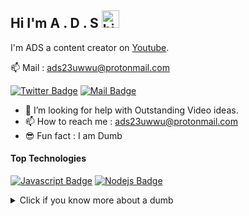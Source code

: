 ## Hi I'm A . D . S <img src="https://user-images.githubusercontent.com/1303154/88677602-1635ba80-d120-11ea-84d8-d263ba5fc3c0.gif" width="28px" alt="hi">
I'm ADS a content creator on [Youtube](https://www.youtube.com/channel/UCZXP2KuQxarloSuxnOcPaTw).

:mailbox: Mail : ads23uwwu@protonmail.com

[![Twitter Badge](https://img.shields.io/badge/-@Ipenywis-1ca0f1?style=flat&labelColor=1ca0f1&logo=twitter&logoColor=white&link=https://twitter.com/Ipenywis)](https://twitter.com/jin_uwwu)
[![Mail Badge](https://img.shields.io/badge/-CoderOne-e74c3c?style=flat&labelColor=e74c3c&logo=youtube&logoColor=white)](https://instagram.com/ads_23uwu)


- 🤔 I’m looking for help with Outstanding Video ideas.
- 📫 How to reach me : ads23uwwu@protonmail.com
- 😎 Fun fact : I am Dumb

#### Top Technologies

[![Javascript Badge](https://img.shields.io/badge/-Javascript-F0DB4F?style=for-the-badge&labelColor=black&logo=javascript&logoColor=F0DB4F)](#)
[![Nodejs Badge](https://img.shields.io/badge/-Nodejs-3C873A?style=for-the-badge&labelColor=black&logo=node.js&logoColor=3C873A)](#)


<details>
<summary>
  Click if you know more about a dumb
</summary>

<br >

Nothing special what did you expect? huh!?
